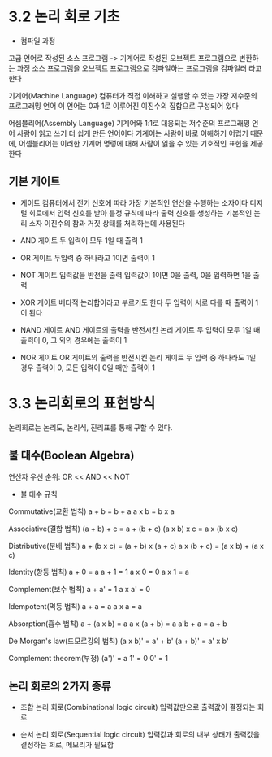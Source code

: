 # 3.2 논리 회로 기초

- 컴파일 과정

고급 언어로 작성된 소스 프로그램 -> 기계어로 작성된 오브젝트 프로그램으로 변환하는 과정
소스 프로그램을 오브젝트 프로그램으로 컴파일하는 프로그램을 컴파일러 라고 한다

기계어(Machine Language)
컴퓨터가 직접 이해하고 실행할 수 있는 가장 저수준의 프로그래밍 언어
이 언어는 0과 1로 이루어진 이진수의 집합으로 구성되어 있다

어셈블리어(Assembly Language)
기계어와 1:1로 대응되는 저수준의 프로그래밍 언어
사람이 읽고 쓰기 더 쉽게 만든 언어이다
기계어는 사람이 바로 이해하기 어렵기 때문에, 어셈블리어는 이러한 기계어 명렁에 대해
사람이 읽을 수 있는 기호적인 표현을 제공한다

## 기본 게이트

- 게이트
컴퓨터에서 전기 신호에 따라 가장 기본적인 연산을 수행하는 소자이다
디지털 회로에서 입력 신호를 받아 틀정 규칙에 따라 출력 신호를 생성하는 기본적인 논리 소자
이진수의 참과 거짓 상태를 처리하는데 사용된다

- AND 게이트
두 입력이 모두 1일 때 출력 1

- OR 게이트
두입력 중 하나라고 1이면 출력이 1

- NOT 게이트
입력값을 반전을 출력
입력값이 1이면 0을 출력, 0을 입력하면 1을 출력

- XOR 게이트
베타적 논리합이라고 부르기도 한다
두 입력이 서로 다를 때 출력이 1이 된다

- NAND 게이트
AND 게이트의 출력을 반전시킨 논리 게이트
두 입력이 모두 1일 때 출력이 0, 그 외의 경우에는 출력이 1

- NOR 게이트
OR 게이트의 출력을 반전시킨 논리 게이트
두 입력 중 하나라도 1일 경우 출력이 0, 모든 입력이 0일 때만 출력이 1


# 3.3 논리회로의 표현방식

논리회로는 논리도, 논리식, 진리표를 통해 구할 수 있다.

## 불 대수(Boolean Algebra)

연산자 우선 순위: OR << AND << NOT

- 불 대수 규칙

Commutative(교환 법칙)
    a + b = b + a
    a x b = b x a

Associative(결합 법칙)
    (a + b) + c = a + (b + c)
    (a x b) x c = a x (b x c)

Distributive(분배 법칙)
    a + (b x c) = (a + b) x (a + c)
    a x (b + c) = (a x b) + (a x c)

Identity(항등 법칙)
    a + 0 = a
    a + 1 = 1
    a x 0 = 0
    a x 1 = a

Complement(보수 법칙)
    a + a' = 1
    a x a' = 0

Idempotent(멱등 법칙)
    a + a = a
    a x a = a

Absorption(흡수 법칙)
    a + (a x b) = a
    a x (a + b) = a
    a'b + a = a + b

De Morgan's law(드모르강의 법칙)
    (a x b)' = a' + b'
    (a + b)' = a' x b'

Complement theorem(부정)
    (a')' = a
    1' = 0
    0' = 1

## 논리 회로의 2가지 종류

- 조합 논리 회로(Combinational logic circuit)
입력값만으로 출력값이 결정되는 회로

- 순서 논리 회로(Sequential logic circuit)
입력값과 회로의 내부 상태가 출력값을 결정하는 회로, 메모리가 필요함
